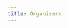 ```yaml
---
title: Organisers
---
```


<!--
The program chairs can be contacted at the following address: <milling2024@softconf.com>


**Program Chairs** _(alphabetical order)_: Amy Qiu, Bill Noble, David Pagmar, & Vladislav Maraev 

**Proceedings Chair:** Nikolai Ilinykh

# CLASP

MILLing is organised by the Centre for Linguistic Theory and Studies
in Probability ([CLASP](https://gu-clasp.github.io/)) at the Department
of Philosophy, Linguistics and Theory of Science (FLoV), University of
Gothenburg. CLASP focuses its research on the application of
probabilistic and information theoretic methods to the analysis of
natural language. CLASP is concerned both with understanding the
cognitive foundations of language and developing efficient language
technology. We work at the interface of computational
linguistics/natural language processing, theoretical linguistics, and
cognitive science.
 
# Site

This site was generated with <a href="http://jaspervdj.be/hakyll">Hakyll</a> and is hosted on <a href="https://pages.github.com/">GitHub Pages</a>.
-->

